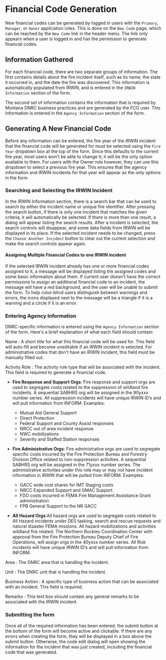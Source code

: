 # Financial Code Generation

New financial codes can be generated by logged in users with the
`Primary`, `Manager`, or `Owner` application roles. This is done on
the  `New Code` page, which can be reached by the `New Code` link in
the header menu. The link only appears when a user is logged in and
has the permission to generate financial codes.

## Information Gathered

For each financial code, there are two separate groups of
information. The first contains details about the fire incident itself, such
as its name, the state it occurred in, and the date the fire was
discovered. This information is automatically populated from IRWIN,
and is entered in the `IRWIN Information` section of the form.

The second set of information contains the information that is required by
Montana DNRC business practices and are generated by the FCG user. This
information is entered in the `Agency Information` section of the form.

## Generating A New Financial Code

Before any information can be entered, the fire year of the IRWIN
incident that the financial code will be generated for must be
selected using the `Fire Year` dropdown box at the top of the
form. Since this defaults to the current fire year, most users won't
be able to change it; it will be the only option available to
them. For users with the Owner role however, they can use this
dropdown to select a previous fire year. This ensures that the agency
information and IRWIN incidents for that year will appear as the only
options in the form.

### Searching and Selecting the IRWIN Incident

In the IRWIN Information section, there is a search bar that can be
used to search by either the incident name or unique fire
identifier. After pressing the search button, if there is only one
incident that matches the given criteria, it will automatically be
selected. If there is more than one result,
a dialog will appear listing the search results. After a incident is
selected, the search controls will disappear, and some data
fields from IRWIN will be displayed in its place. If the selected
incident needs to be changed, press the `Choose Another Incident`
button to clear out the current selection and make the search controls
appear again.

#### Assigning Multiple Financial Codes to one IRWIN incident

If the selected IRWIN incident already has one or more financial codes
assigned to it, a message will be displayed listing the assigned codes
and some basic information about them. If current user doesn't have
the correct permissions to assign an additional financial code to an
incident, the message will have a red background, and the user will be unable to
submit the form. To help color-blind users distinguish between
warnings and errors, the icons displayed next to the message will be a
triangle if it is a warning and a circle if it is an error.

### Entering Agency Information

DNRC-specific information is entered using the `Agency Information` section
of the form. Here's a brief explanation of what each field should
contain:

Name
: A short title for what this financial code will be used for. This
  field will auto-fill and become uneditable if an IRWIN incident is
  selected. For administrative codes that don't have an IRWIN
  incident, this field must be manually filled out.

Activity Role
: The activity role type that will be associated with the
  incident. This field is required to generate a financial code.

  + __Fire Response and Support Orgs__: Fire response and support orgs
    are used to segregate costs related to the suppression of wildland
    fire incidents.  A sequential SABHRS org will be assigned in the
    90yxxx number series. All suppression incidents will have unique
    IRWIN ID’s and will pull information from INFORM.
    Examples:

    + Mutual Aid General Support
    + Direct Protection
    + Federal Support and County Assist responses
    + NRCC out of area incident response
    + NWC mobilizations
    + Severity and Staffed Station responses

  + __Fire Administrative Orgs__: Fire administrative orgs are used to
    segregate specific costs incurred by the Fire Protection Bureau and
    Forestry Division Office related to non-suppression activities.  A
    sequential SABHRS org will be assigned in the 71yxxx number
    series.  The administrative activities under this role may or may
    not have incident information in IRWIN that will be pulled from
    INFORM.
    Examples:
    + GACC wide cost shares for IMT Staging costs
    + NRCC Expanded Support and GMAC Support
    + FDO costs incurred in FEMA Fire Management Assistance Grant
      administration
    + FPB General Support to the NR GACC

  + __All Hazard Orgs__:All hazard orgs are used to segregate costs
    related to All Hazard incidents under DES tasking, search and
    rescue requests and natural disaster FEMA missions. All hazard
    mobilizations and activities wildland fire related. The Northern
    Rockies Coordination Center with approval from the Fire Protection
    Bureau Deputy Chief of Fire Operations, will assign orgs in the
    40yxxx number series.  All Risk incidents will have unique IRWIN
    ID’s and will pull information from INFORM.

Area
: The DNRC area that is handling the incident.

Unit
: The DNRC unit that is handling the incident.

Business Action
: A specific type of business action that can be associated with an
  incident. This field is required.

Remarks
: This text box should contain any general remarks to be associated
  with the IRWIN incident.

### Submitting the form

Once all of the required information has been entered, the submit
button at the bottom of the form will become active and clickable. If
there are any errors when creating the form, they will be displayed in
a box above the submit button. Otherwise, the code edit dialog will
open showing the information for the incident that was just created,
including the financial code that was generated.
